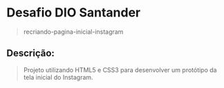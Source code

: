 # Desafio DIO Santander
> recriando-pagina-inicial-instagram

## Descrição:
> Projeto utilizando HTML5 e CSS3 para desenvolver um protótipo da tela inicial do Instagram.
